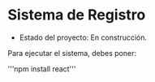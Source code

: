 <h1> Sistema de Registro</h1>

- Estado del proyecto: En construcción.

Para ejecutar el sistema, debes poner:

'''npm install react'''
